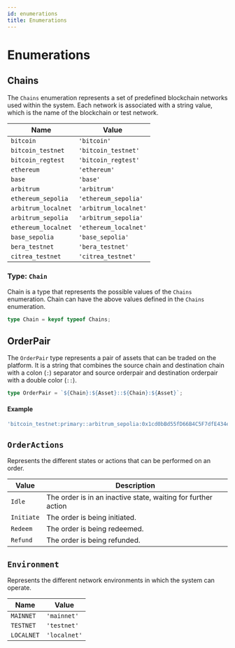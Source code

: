 ```yaml
---
id: enumerations
title: Enumerations
---
```


# Enumerations

## Chains

The `Chains` enumeration represents a set of predefined blockchain networks used within the system. Each network is associated with a string value, which is the name of the blockchain or test network.

| **Name**            | **Value**             |
| ------------------- | --------------------- |
| `bitcoin`           | `'bitcoin'`           |
| `bitcoin_testnet`   | `'bitcoin_testnet'`   |
| `bitcoin_regtest`   | `'bitcoin_regtest'`   |
| `ethereum`          | `'ethereum'`          |
| `base`              | `'base'`              |
| `arbitrum`          | `'arbitrum'`          |
| `ethereum_sepolia`  | `'ethereum_sepolia'`  |
| `arbitrum_localnet` | `'arbitrum_localnet'` |
| `arbitrum_sepolia`  | `'arbitrum_sepolia'`  |
| `ethereum_localnet` | `'ethereum_localnet'` |
| `base_sepolia`      | `'base_sepolia'`      |
| `bera_testnet`      | `'bera_testnet'`      |
| `citrea_testnet`    | `'citrea_testnet'`    |

### Type: `Chain`

Chain is a type that represents the possible values of the `Chains` enumeration. Chain can have the above values defined in the `Chains` enumeration.

```ts
type Chain = keyof typeof Chains;
```

## OrderPair

The `OrderPair` type represents a pair of assets that can be traded on the platform. It is a string that combines the source chain and destination chain with a colon (`:`) separator and source orderpair and destination orderpair with a double color (`::`).

```ts
type OrderPair = `${Chain}:${Asset}::${Chain}:${Asset}`;
```

#### Example

```ts
'bitcoin_testnet:primary::arbitrum_sepolia:0x1cd0bBd55fD66B4C5F7dfE434eFD009C09e628d1';
```

## `OrderActions`

Represents the different states or actions that can be performed on an order.

| Value      | Description                                                   |
| ---------- | ------------------------------------------------------------- |
| `Idle`     | The order is in an inactive state, waiting for further action |
| `Initiate` | The order is being initiated.                                 |
| `Redeem`   | The order is being redeemed.                                  |
| `Refund`   | The order is being refunded.                                  |

## `Environment`

Represents the different network environments in which the system can operate.

| **Name**   | **Value**    |
| ---------- | ------------ |
| `MAINNET`  | `'mainnet'`  |
| `TESTNET`  | `'testnet'`  |
| `LOCALNET` | `'localnet'` |
